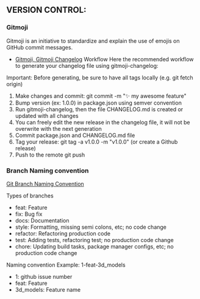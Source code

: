 ## VERSION CONTROL: 

### Gitmoji
Gitmoji is an initiative to standardize and explain the use of emojis on GitHub commit messages.

-  [Gitmoji, Gitmoji Changelog](https://docs.gitmoji-changelog.dev/#/)
Workflow
Here the recommended workflow to generate your changelog file using gitmoji-changelog:

Important: Before generating, be sure to have all tags locally (e.g. git fetch origin)

1. Make changes and commit: git commit -m ":sparkles: my awesome feature"
2. Bump version (ex: 1.0.0) in package.json using semver convention
3. Run gitmoji-changelog, then the file CHANGELOG.md is created or updated with all changes
4. You can freely edit the new release in the changelog file, it will not be overwrite with the next generation
5. Commit package.json and CHANGELOG.md file
6. Tag your release: git tag -a v1.0.0 -m "v1.0.0" (or create a Github release)
7. Push to the remote git push

### Branch Naming convention

[Git Branch Naming Convention](
https://hackernoon.com/git-branch-naming-convention-7-best-practices-to-follow-1c2l33g2)

Types of branches
- feat: Feature
- fix: Bug fix
- docs: Documentation
- style: Formatting, missing semi colons, etc; no code change
- refactor: Refactoring production code
- test: Adding tests, refactoring test; no production code change
- chore: Updating build tasks, package manager configs, etc; no production code change

Naming convention
Example: 1-feat-3d_models
- 1: github issue number
- feat: Feature
- 3d_models: Feature name